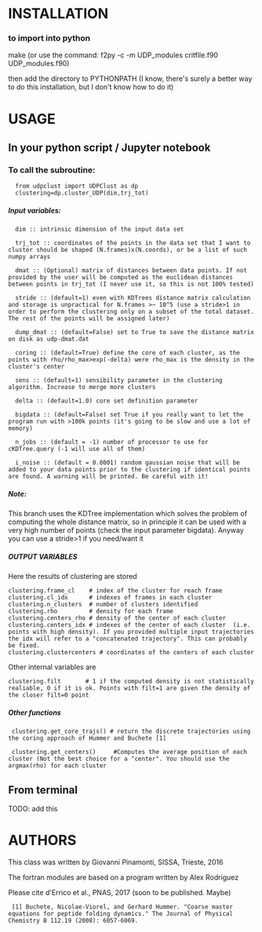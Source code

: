# INSTALLATION
### to import into python ###
make
(or use the command: f2py -c -m UDP_modules critfile.f90 UDP_modules.f90)

then add the directory to PYTHONPATH 
(I know, there's surely a better way to do this installation, but I don't know how to do it)

# USAGE
## In your python script / Jupyter notebook
### To call the subroutine:
      from udpclust import UDPClust as dp
      clustering=dp.cluster_UDP(dim,trj_tot)

##### Input variables:
      dim :: intrinsic dimension of the input data set

      trj_tot :: coordinates of the points in the data set that I want to cluster should be shaped (N.frames)x(N.coords), or be a list of such numpy arrays

      dmat :: (Optional) matrix of distances between data points. If not provided by the user will be computed as the euclidean distances between points in trj_tot (I never use it, so this is not 100% tested)

      stride :: (default=1) even with KDTrees distance matrix calculation and storage is unpractical for N.frames >~ 10^5 (use a stride>1 in order to perform the clustering only on a subset of the total dataset. The rest of the points will be assigned later)

      dump_dmat :: (default=False) set to True to save the distance matrix on disk as udp-dmat.dat

      coring :: (default=True) define the core of each cluster, as the points with rho/rho_max>exp(-delta) were rho_max is the density in the cluster's center
                  
      sens :: (default=1) sensibility parameter in the clustering algorithm. Increase to merge more clusters

      delta :: (default=1.0) core set definition parameter
      
      bigdata :: (default=False) set True if you really want to let the program run with >100k points (it's going to be slow and use a lot of memory)
      
      n_jobs :: (default = -1) number of processor to use for cKDTree.query (-1 will use all of them)
      
      i_noise :: (default = 0.0001) random gaussian noise that will be added to your data points prior to the clustering if identical points are found. A warning will be printed. Be careful with it!


##### Note:
This branch uses the KDTree implementation which solves the problem of computing the whole distance matrix, so in principle it can be used with a very high number of points (check the input parameter bigdata).
Anyway you can use a stride>1 if you need/want it

##### OUTPUT VARIABLES
Here the results of clustering are stored

    clustering.frame_cl    # index of the cluster for reach frame
    clustering.cl_idx      # indexes of frames in each cluster
    clustering.n_clusters  # number of clusters identified
    clustering.rho         # density for each frame
    clustering.centers_rho # density of the center of each cluster
    clustering.centers_idx # indexes of the center of each cluster  (i.e. points with high density). If you provided multiple input trajectories the idx will refer to a "concatenated trajectory". This can probably be fixed.
    clustering.clustercenters # coordinates of the centers of each cluster

Other internal variables are

    clustering.filt       # 1 if the computed density is not statistically realiable, 0 if it is ok. Points with filt=1 are given the density of the closer filt=0 point

##### Other functions
     clustering.get_core_trajs() # return the discrete trajectories using the coring approach of Hummer and Buchete [1]

     clustering.get_centers()     #Computes the average position of each cluster (Not the best choice for a "center". You should use the argmax(rho) for each cluster

## From terminal

TODO: add this


# AUTHORS
This class was written by Giovanni Pinamonti, SISSA, Trieste, 2016

The fortran modules are based on a program written by Alex Rodriguez

Please cite 
d'Errico et al., PNAS, 2017 (soon to be published. Maybe)



     [1] Buchete, Nicolae-Viorel, and Gerhard Hummer. "Coarse master equations for peptide folding dynamics." The Journal of Physical Chemistry B 112.19 (2008): 6057-6069.
